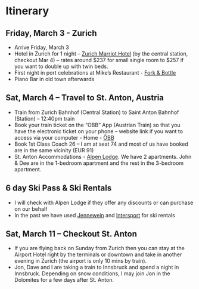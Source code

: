 # Itinerary

## Friday, March 3 - Zurich
* Arrive Friday, March 3
* Hotel in Zurich for 1 night – [Zurich Marriot Hotel](https://www.marriott.com/en-us/hotels/zrhdt-zurich-marriott-hotel/overview/) (by the central station, checkout Mar 4) – rates around $237 for small single room to $257 if you want to double up with twin beds.
* First night in port celebrations at Mike’s Restaurant - [Fork & Bottle](forkandbottle.ch)
* Piano Bar in old town afterwards

## Sat, March 4 – Travel to St. Anton, Austria

* Train from Zurich Bahnhof (Central Station)  to Saint Anton Bahnhof (Station) – 12:40pm train
* Book your train ticket on the “OBB” App (Austrian Train) so that you have the electronic ticket on your phone – website link if you want to access via your computer - Home - [ÖBB](https://shop.oebbtickets.at/en/ticket)
* Book 1st Class Coach 26 – I am at seat 74 and most of us have booked are in the same vicinity (EUR 91)
* St. Anton Accommodations - [Alpen Lodge](http://www.alpen-lodge.at/alpine_lodge_welcome-1.html). We have 2 apartments. John & Dee are in the 1-bedroom apartment and the rest in the 3-bedroom apartment.

## 6 day Ski Pass & Ski Rentals

* I will check with Alpen Lodge if they offer any discounts or can purchase on our behalf
* In the past we have used [Jennewein](https://www.sport-jennewein.com/) and [Intersport](https://www.intersport-arlberg.com/en/) for ski rentals

## Sat, March 11 – Checkout St. Anton
* If you are flying back on Sunday from Zurich then you can stay at the Airport Hotel right by the terminals or downtown and take in another evening in Zurich (the airport is only 10 mins by train).
* Jon, Dave and I are taking a train to Innsbruck and spend a night in Innsbruck. Depending on snow conditions, I may join Jon in the Dolomites for a few days after St. Anton.